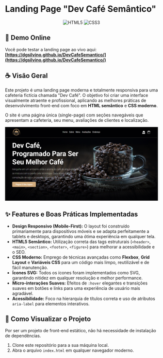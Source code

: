 # Landing Page "Dev Café Semântico"

<div align="center">
  <img src="https://img.shields.io/badge/HTML5-E34F26?style=for-the-badge&logo=html5&logoColor=white" alt="HTML5">
  <img src="https://img.shields.io/badge/CSS3-1572B6?style=for-the-badge&logo=css3&logoColor=white" alt="CSS3">
</div>

## 🚀 Demo Online

Você pode testar a landing page ao vivo aqui:
**[https://dgsilvino.github.io/DevCafeSemantico/](https://dgsilvino.github.io/DevCafeSemantico/)**

## ☕ Visão Geral

Este projeto é uma landing page moderna e totalmente responsiva para uma cafeteria fictícia chamada "Dev Café". O objetivo foi criar uma interface visualmente atraente e profissional, aplicando as melhores práticas de desenvolvimento front-end com foco em **HTML semântico** e **CSS moderno**.

O site é uma página única (single-page) com seções navegáveis que apresentam a cafeteria, seu menu, avaliações de clientes e localização.

![Screenshot Dev Café](screenshot-devcafe.png)

## ✨ Features e Boas Práticas Implementadas

- **Design Responsivo (Mobile-First):** O layout foi construído primariamente para dispositivos móveis e se adapta perfeitamente a tablets e desktops, garantindo uma ótima experiência em qualquer tela.
- **HTML5 Semântico:** Utilização correta das tags estruturais (`<header>`, `<main>`, `<section>`, `<footer>`, `<figure>`) para melhorar a acessibilidade e o SEO.
- **CSS Moderno:** Emprego de técnicas avançadas como **Flexbox**, **Grid Layout** e **Variáveis CSS** para um código mais limpo, reutilizável e de fácil manutenção.
- **Ícones SVG:** Todos os ícones foram implementados como SVG, garantindo nitidez em qualquer resolução e melhor performance.
- **Micro-interações Suaves:** Efeitos de `:hover` elegantes e transições suaves em botões e links para uma experiência de usuário mais agradável.
- **Acessibilidade:** Foco na hierarquia de títulos correta e uso de atributos `aria-label` para elementos interativos.

## 🚀 Como Visualizar o Projeto

Por ser um projeto de front-end estático, não há necessidade de instalação de dependências.

1. Clone este repositório para a sua máquina local.
2. Abra o arquivo `index.html` em qualquer navegador moderno.


